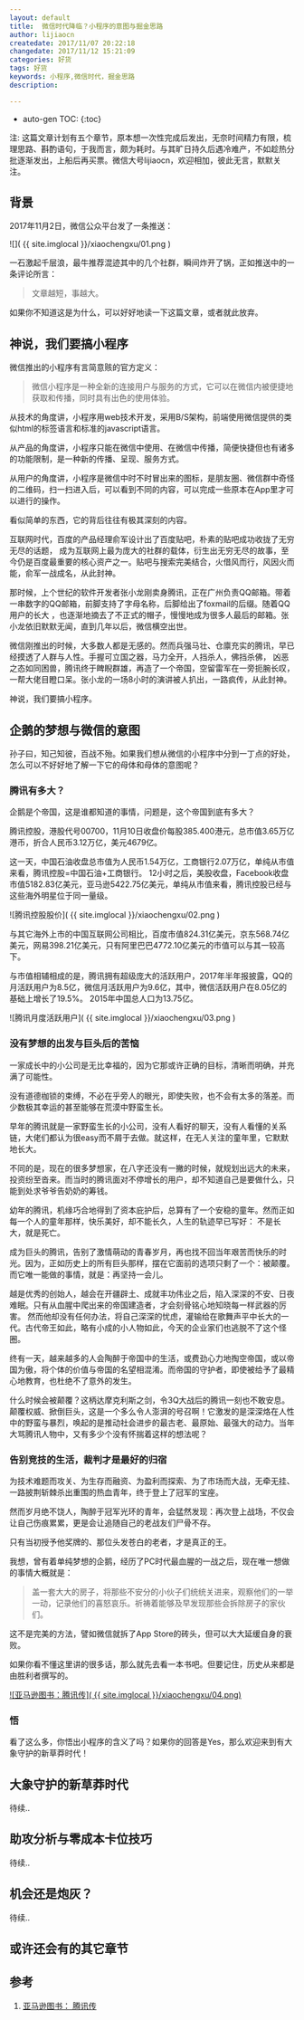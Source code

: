 ```yaml
---
layout: default
title:  微信时代降临？小程序的意图与掘金思路
author: lijiaocn
createdate: 2017/11/07 20:22:18
changedate: 2017/11/12 15:21:09
categories: 好货
tags: 好货
keywords: 小程序,微信时代，掘金思路
description: 

---
```


* auto-gen TOC:
{:toc}

注: 这篇文章计划有五个章节，原本想一次性完成后发出，无奈时间精力有限，梳理思路、斟酌语句，于我而言，颇为耗时。与其旷日持久后遇冷难产，不如趁热分批逐渐发出，上船后再买票。微信大号lijiaocn，欢迎相加，彼此无言，默默关注。

## 背景

2017年11月2日，微信公众平台发了一条推送：

![]( {{ site.imglocal }}/xiaochengxu/01.png )

一石激起千层浪，最牛推荐混迹其中的几个社群，瞬间炸开了锅，正如推送中的一条评论所言：

>文章越短，事越大。

如果你不知道这是为什么，可以好好地读一下这篇文章，或者就此放弃。

## 神说，我们要搞小程序

微信推出的小程序有言简意赅的官方定义：

>微信小程序是一种全新的连接用户与服务的方式，它可以在微信内被便捷地获取和传播，同时具有出色的使用体验。

从技术的角度讲，小程序用web技术开发，采用B/S架构，前端使用微信提供的类似html的标签语言和标准的javascript语言。

从产品的角度讲，小程序只能在微信中使用、在微信中传播，简便快捷但也有诸多的功能限制，是一种新的传播、呈现、服务方式。

从用户的角度讲，小程序是微信中时不时冒出来的图标，是朋友圈、微信群中奇怪的二维码，扫一扫进入后，可以看到不同的内容，可以完成一些原本在App里才可以进行的操作。

看似简单的东西，它的背后往往有极其深刻的内容。

互联网时代，百度的产品经理俞军设计出了百度贴吧，朴素的贴吧成功收拢了无穷无尽的话题，
成为互联网上最为庞大的社群的载体，衍生出无穷无尽的故事，至今仍是百度最重要的核心资产之一。贴吧与搜索完美结合，火借风而行，风因火而能，俞军一战成名，从此封神。

那时候，上个世纪的软件开发者张小龙刚卖身腾讯，正在广州负责QQ邮箱。带着一串数字的QQ邮箱，前脚支持了字母名称，后脚给出了foxmail的后缀。随着QQ用户的长大
，也逐渐地摘去了不正式的帽子，慢慢地成为很多人最后的邮箱。张小龙依旧默默无闻，直到几年以后，微信横空出世。

微信刚推出的时候，大多数人都是无感的。然而兵强马壮、仓廪充实的腾讯，早已经摸透了人群与人性。手握可立国之器，马力全开，人挡杀人，佛挡杀佛，
凶恶之态如同困兽，腾讯终于睥睨群雄，再造了一个帝国，空留雷军在一旁扼腕长叹，一帮大佬目瞪口呆。张小龙的一场8小时的演讲被人扒出，一路疯传，从此封神。

神说，我们要搞小程序。

## 企鹅的梦想与微信的意图

孙子曰，知己知彼，百战不殆。如果我们想从微信的小程序中分到一丁点的好处，怎么可以不好好地了解一下它的母体和母体的意图呢？

### 腾讯有多大？

企鹅是个帝国，这是谁都知道的事情，问题是，这个帝国到底有多大？

腾讯控股，港股代号00700，11月10日收盘价每股385.400港元，总市值3.65万亿港币，折合人民币3.12万亿，美元4679亿。

这一天，中国石油收盘总市值为人民币1.54万亿，工商银行2.07万亿，单纯从市值来看，腾讯控股=中国石油+工商银行。
12小时之后，美股收盘，Facebook收盘市值5182.83亿美元，亚马逊5422.75亿美元，单纯从市值来看，腾讯控股已经与这些海外明星位于同一量级。

![腾讯控股股价]( {{ site.imglocal }}/xiaochengxu/02.png )

与其它海外上市的中国互联网公司相比，百度市值824.31亿美元，京东568.74亿美元，网易398.21亿美元，只有阿里巴巴4772.10亿美元的市值可以与其一较高下。

与市值相辅相成的是，腾讯拥有超级庞大的活跃用户，2017年半年报披露，QQ的月活跃用户为8.5亿，微信月活跃用户为9.6亿，其中，微信活跃用户在8.05亿的基础上增长了19.5%。
2015年中国总人口为13.75亿。

![腾讯月度活跃用户]( {{ site.imglocal }}/xiaochengxu/03.png )

### 没有梦想的出发与巨头后的苦恼

一家成长中的小公司是无比幸福的，因为它那或许正确的目标，清晰而明确，并充满了可能性。

没有道德枷锁的束缚，不必在乎旁人的眼光，即使失败，也不会有太多的落差。而少数极其幸运的甚至能够在荒漠中野蛮生长。

早年的腾讯就是一家野蛮生长的小公司，没有人看好的聊天，没有人看懂的关系链，大佬们都认为很easy而不屑于去做。就这样，在无人关注的童年里，它默默地长大。

不同的是，现在的很多梦想家，在八字还没有一撇的时候，就规划出远大的未来，投资纷至沓来。而当时的腾讯面对不停增长的用户，却不知道自己是要做什么，只能到处求爷爷告奶奶的筹钱。

幼年的腾讯，机缘巧合地得到了资本庇护后，总算有了一个安稳的童年。然而正如每一个人的童年那样，快乐美好，却不能长久，人生的轨迹早已写好： 不是长大，就是死亡。

成为巨头的腾讯，告别了激情萌动的青春岁月，再也找不回当年艰苦而快乐的时光。因为，正如历史上的所有巨头那样，摆在它面前的选项只剩了一个：被颠覆。
而它唯一能做的事情，就是：再坚持一会儿。

越是优秀的创始人，越会在开疆辟土、成就丰功伟业之后，陷入深深的不安、日夜难眠。只有从血腥中爬出来的帝国建造者，才会刻骨铭心地知晓每一样武器的厉害。
然而他却没有任何办法，将自己深深的忧虑，灌输给在歌舞声平中长大的一代。古代帝王如此，略有小成的小人物如此，今天的企业家们也逃脱不了这个怪圈。

终有一天，越来越多的人会陶醉于帝国中的生活，或费劲心力地掏空帝国，或以帝国为傲，将个体的价值与帝国的名望相混淆。而帝国的守护者，即使被给予了最精心地教育，也杜绝不了意外的发生。

什么时候会被颠覆？这柄达摩克利斯之剑，令3Q大战后的腾讯一刻也不敢安息。颠覆权威、掀倒巨头，这是一个多么令人澎湃的号召啊！它激发的是深深烙在人性中的野蛮与暴烈，唤起的是推动社会进步的最古老、最原始、最强大的动力。当年大骂腾讯人物中，又有多少个没有怀揣着这样的想法呢？

### 告别竞技的生活，裁判才是最好的归宿

为技术难题而攻关、为生存而融资、为盈利而探索、为了市场而大战，无牵无挂、一路披荆斩棘杀出重围的热血青年，终于登上了冠军的宝座。

然而岁月绝不饶人，陶醉于冠军光环的青年，会猛然发现：再次登上战场，不仅会让自己伤痕累累，更是会让追随自己的老战友们尸骨不存。

只有当初授予他奖牌的、那位头发苍白的老者，才是真正的王。

我想，曾有着单纯梦想的企鹅，经历了PC时代最血腥的一战之后，现在唯一想做的事情大概就是：

>盖一套大大的房子，将那些不安分的小伙子们统统关进来，观察他们的一举一动，记录他们的喜怒哀乐。祈祷着能够及早发现那些会拆除房子的家伙们。

这不是完美的方法，譬如微信就拆了App Store的砖头，但可以大大延缓自身的衰败。

如果你看不懂这里讲的很多话，那么就先去看一本书吧。但要记住，历史从来都是由胜利者撰写的。

[![亚马逊图书：腾讯传]( {{ site.imglocal }}/xiaochengxu/04.png) ][1]

### 悟

看了这么多，你悟出小程序的含义了吗？如果你的回答是Yes，那么欢迎来到有大象守护的新草莽时代！

## 大象守护的新草莽时代

待续..

## 助攻分析与零成本卡位技巧

待续..

## 机会还是炮灰？

待续..

## 或许还会有的其它章节

## 参考

1. [亚马逊图书： 腾讯传][1]

[1]: https://www.amazon.cn/s/ref=as_li_ss_tl?_encoding=UTF8&camp=536&creative=3132&crid=24TJ7YOGEP4A8&field-keywords=%E8%85%BE%E8%AE%AF%E4%BC%A0%20%E5%90%B4%E6%99%93%E6%B3%A2&linkCode=ur2&sprefix=%E8%85%BE%E8%AE%AF%E4%BC%A0%20%2Caps%2C141&tag=znrio-23&url=search-alias%3Dbooks  "亚马逊图书： 腾讯传"
